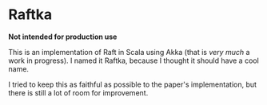 # Raftka

**Not intended for production use**

This is an implementation of Raft in Scala using Akka (that is *very much* a work in
progress). I named it Raftka, because I thought it should have a cool name.

I tried to keep this as faithful as possible to the paper's implementation, but
there is still a lot of room for improvement.
